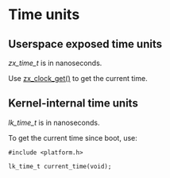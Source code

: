 # Time units

## Userspace exposed time units

*zx\_time\_t* is in nanoseconds.

Use [zx_clock_get()](syscalls/clock_get.md) to get the current time.

## Kernel-internal time units

*lk\_time\_t* is in nanoseconds.

To get the current time since boot, use:

```
#include <platform.h>

lk_time_t current_time(void);
```
